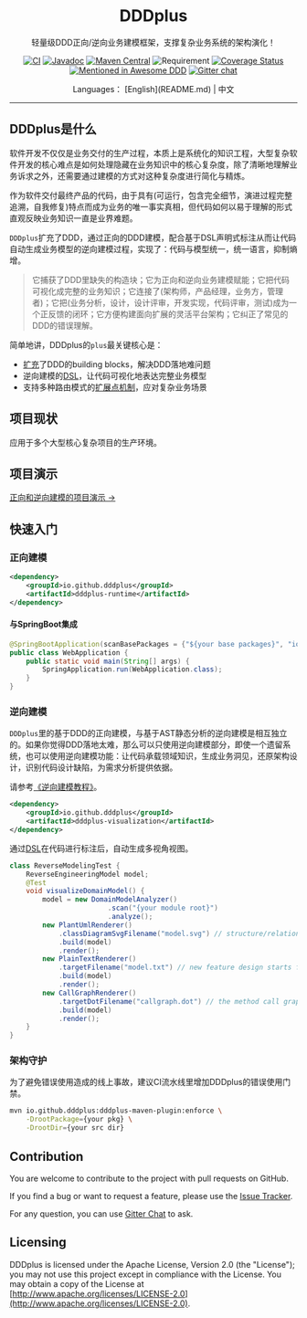 <h1 align="center">DDDplus</h1>

<div align="center">

轻量级DDD正向/逆向业务建模框架，支撑复杂业务系统的架构演化！

[![CI](https://github.com/funkygao/cp-ddd-framework/workflows/CI/badge.svg?branch=master)](https://github.com/funkygao/cp-ddd-framework/actions?query=branch%3Amaster+workflow%3ACI)
[![Javadoc](https://img.shields.io/badge/javadoc-Reference-blue.svg)](https://funkygao.github.io/cp-ddd-framework/doc/apidocs/)
[![Maven Central](https://img.shields.io/maven-central/v/io.github.dddplus/dddplus.svg?label=Maven%20Central)](https://central.sonatype.com/namespace/io.github.dddplus)
![Requirement](https://img.shields.io/badge/JDK-8+-blue.svg)
[![Coverage Status](https://img.shields.io/codecov/c/github/funkygao/cp-ddd-framework.svg)](https://codecov.io/gh/funkygao/cp-ddd-framework)
[![Mentioned in Awesome DDD](https://awesome.re/mentioned-badge.svg)](https://github.com/heynickc/awesome-ddd#jvm)
[![Gitter chat](https://img.shields.io/badge/gitter-join%20chat%20%E2%86%92-brightgreen.svg)](https://gitter.im/cp-ddd-framework/community)

</div>

<div align="center">

<img src="https://profile-counter.glitch.me/dddplus/count.svg" hidden />
Languages： [English](README.md) | 中文
</div>

----

## DDDplus是什么

软件开发不仅仅是业务交付的生产过程，本质上是系统化的知识工程，大型复杂软件开发的核心难点是如何处理隐藏在业务知识中的核心复杂度，除了清晰地理解业务诉求之外，还需要通过建模的方式对这种复杂度进行简化与精炼。

作为软件交付最终产品的代码，由于具有(可运行，包含完全细节，演进过程完整追溯，自我修复)特点而成为业务的唯一事实真相，但代码如何以易于理解的形式直观反映业务知识一直是业界难题。

`DDDplus`扩充了DDD，通过正向的DDD建模，配合基于DSL声明式标注从而让代码自动生成业务模型的逆向建模过程，实现了：代码与模型统一，统一语言，抑制熵增。

>它捕获了DDD里缺失的构造块；它为正向和逆向业务建模赋能；它把代码可视化成完整的业务知识；它连接了(架构师，产品经理，业务方，管理者)；它把(业务分析，设计，设计评审，开发实现，代码评审，测试)成为一个正反馈的闭环；它方便构建面向扩展的灵活平台架构；它纠正了常见的DDD的错误理解。

简单地讲，DDDplus的`plus`最关键核心是：
- [扩充](/dddplus-spec/src/main/java/io/github/dddplus/model)了DDD的building blocks，解决DDD落地难问题
- 逆向建模的[DSL](/dddplus-spec/src/main/java/io/github/dddplus/dsl)，让代码可视化地表达完整业务模型
- 支持多种路由模式的[扩展点机制](/dddplus-spec/src/main/java/io/github/dddplus/ext)，应对复杂业务场景

## 项目现状

应用于多个大型核心复杂项目的生产环境。

## 项目演示

[正向和逆向建模的项目演示 ->](dddplus-test/src/test/java/ddd/plus/showcase/README.zh-cn.md)

## 快速入门

### 正向建模

```xml
<dependency>
    <groupId>io.github.dddplus</groupId>
    <artifactId>dddplus-runtime</artifactId>
</dependency>
```

#### 与SpringBoot集成

```java
@SpringBootApplication(scanBasePackages = {"${your base packages}", "io.github.dddplus"})
public class WebApplication {
    public static void main(String[] args) {
        SpringApplication.run(WebApplication.class);
    }
}
```

### 逆向建模

`DDDplus`里的基于DDD的正向建模，与基于AST静态分析的逆向建模是相互独立的。如果你觉得DDD落地太难，那么可以只使用逆向建模部分，即使一个遗留系统，也可以使用逆向建模功能：让代码承载领域知识，生成业务洞见，还原架构设计，识别代码设计缺陷，为需求分析提供依据。

请参考[《逆向建模教程》](doc/ReverseModelingGuide.md)。

```xml
<dependency>
    <groupId>io.github.dddplus</groupId>
    <artifactId>dddplus-visualization</artifactId>
</dependency>
```

通过[DSL](/dddplus-spec/src/main/java/io/github/dddplus/dsl)在代码进行标注后，自动生成多视角视图。

```java
class ReverseModelingTest {
    ReverseEngineeringModel model;
    @Test
    void visualizeDomainModel() {
        model = new DomainModelAnalyzer()
                        .scan("{your module root}")
                        .analyze();
        new PlantUmlRenderer()
            .classDiagramSvgFilename("model.svg") // structure/relations of your business model
            .build(model)
            .render();
        new PlainTextRenderer()
            .targetFilename("model.txt") // new feature design starts from here, change it as you design
            .build(model)
            .render();
        new CallGraphRenderer()
            .targetDotFilename("callgraph.dot") // the method call graph
            .build(model)
            .render();
    }
}
```

### 架构守护

为了避免错误使用造成的线上事故，建议CI流水线里增加DDDplus的错误使用门禁。

```bash
mvn io.github.dddplus:dddplus-maven-plugin:enforce \
    -DrootPackage={your pkg} \
    -DrootDir={your src dir}
```

## Contribution

You are welcome to contribute to the project with pull requests on GitHub.

If you find a bug or want to request a feature, please use the [Issue Tracker](https://github.com/funkygao/cp-ddd-framework/issues).

For any question, you can use [Gitter Chat](https://gitter.im/cp-ddd-framework/community) to ask.

## Licensing

DDDplus is licensed under the Apache License, Version 2.0 (the "License"); you may not use this project except in compliance with the License. You may obtain a copy of the License at [http://www.apache.org/licenses/LICENSE-2.0](http://www.apache.org/licenses/LICENSE-2.0).
